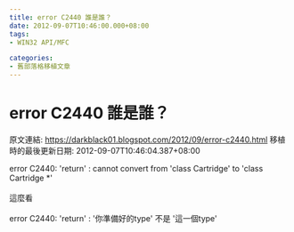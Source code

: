 ```yaml
---
title: error C2440 誰是誰？
date: 2012-09-07T10:46:00.000+08:00
tags: 
- WIN32 API/MFC

categories:
- 舊部落格移植文章
---
```


# error C2440 誰是誰？

原文連結: https://darkblack01.blogspot.com/2012/09/error-c2440.html
移植時的最後更新日期: 2012-09-07T10:46:04.387+08:00

error C2440: 'return' : cannot convert from 'class Cartridge' to 'class Cartridge *'<br /><br />這麼看<br /><br />error C2440: 'return' : '你準備好的type' 不是 '這一個type' 
